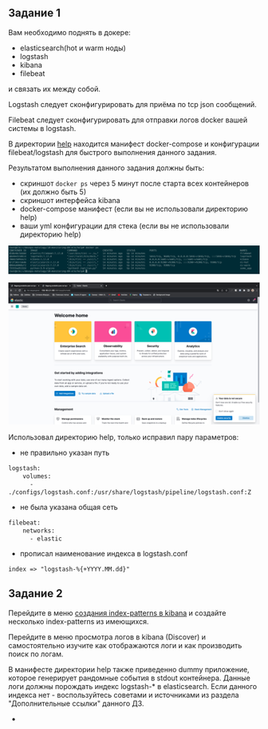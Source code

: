 ## Задание 1

Вам необходимо поднять в докере:
- elasticsearch(hot и warm ноды)
- logstash
- kibana
- filebeat

и связать их между собой.

Logstash следует сконфигурировать для приёма по tcp json сообщений.

Filebeat следует сконфигурировать для отправки логов docker вашей системы в logstash.

В директории [help](./help) находится манифест docker-compose и конфигурации filebeat/logstash для быстрого 
выполнения данного задания.

Результатом выполнения данного задания должны быть:
- скриншот `docker ps` через 5 минут после старта всех контейнеров (их должно быть 5)
- скриншот интерфейса kibana
- docker-compose манифест (если вы не использовали директорию help)
- ваши yml конфигурации для стека (если вы не использовали директорию help)

![](https://github.com/omega-pasha/mnt-homeworks/blob/MNT-video/10-monitoring-04-elk/Снимок%20экрана%202023-02-15%20в%2022.10.07.png)

![](https://github.com/omega-pasha/mnt-homeworks/blob/MNT-video/10-monitoring-04-elk/Снимок%20экрана%202023-02-15%20в%2022.58.38.png)

Использовал директорию help, только исправил пару параметров:
- не правильно указан путь
```
logstash:
    volumes:
      - ./configs/logstash.conf:/usr/share/logstash/pipeline/logstash.conf:Z
```
- не была указана общая сеть
```
filebeat:
    networks:
      - elastic
```
- прописал наименование индекса в logstash.conf
```
index => "logstash-%{+YYYY.MM.dd}"
```

## Задание 2

Перейдите в меню [создания index-patterns  в kibana](http://localhost:5601/app/management/kibana/indexPatterns/create)
и создайте несколько index-patterns из имеющихся.

Перейдите в меню просмотра логов в kibana (Discover) и самостоятельно изучите как отображаются логи и как производить 
поиск по логам.

В манифесте директории help также приведенно dummy приложение, которое генерирует рандомные события в stdout контейнера.
Данные логи должны порождать индекс logstash-* в elasticsearch. Если данного индекса нет - воспользуйтесь советами 
и источниками из раздела "Дополнительные ссылки" данного ДЗ.
 
-

 
